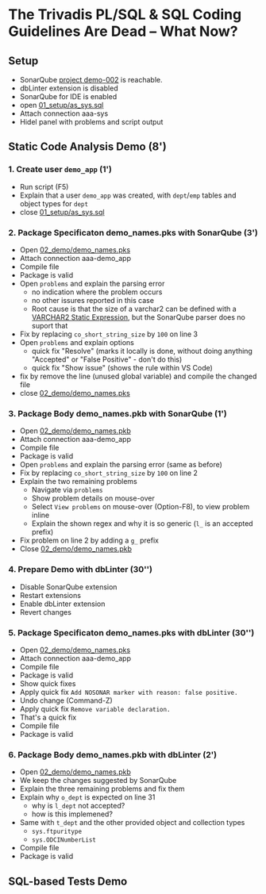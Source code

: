 # The Trivadis PL/SQL & SQL Coding Guidelines Are Dead – What Now?

## Setup

- SonarQube [project demo-002](http://192.168.1.57:61011/dashboard?id=demo-002) is reachable.
- dbLinter extension is disabled
- SonarQube for IDE is enabled
- open [01_setup/as_sys.sql](01_setup/as_sys.sql)
- Attach connection aaa-sys
- Hidel panel with problems and script output

## Static Code Analysis Demo (8')

### 1. Create user `demo_app` (1')

- Run script (F5)
- Explain that a user `demo_app` was created, with `dept`/`emp` tables and object types for `dept`
- close [01_setup/as_sys.sql](01_setup/as_sys.sql)

### 2. Package Specificaton demo_names.pks with SonarQube (3')

- Open [02_demo/demo_names.pks](02_demo/demo_names.pks)
- Attach connection aaa-demo_app
- Compile file
- Package is valid
- Open `problems` and explain the parsing error
  - no indication where the problem occurs
  - no other issures reported in this case
  - Root cause is that the size of a varchar2 can be defined with a [VARCHAR2 Static Expression](https://docs.oracle.com/en/database/oracle/oracle-database/23/lnpls/expressions.html#GUID-5D80A222-E07B-45B5-AB08-83016EF64A45), but the SonarQube parser does no suport that
- Fix by replacing `co_short_string_size` by `100` on line 3
- Open `problems` and explain options
  - quick fix "Resolve" (marks it locally is done, without doing anything "Accepted" or "False Positive" - don't do this)
  - quick fix "Show issue" (shows the rule within VS Code)
- fix by remove the line (unused global variable) and compile the changed file
- close [02_demo/demo_names.pks](02_demo/demo_names.pks)

### 3. Package Body demo_names.pkb with SonarQube (1')

- Open [02_demo/demo_names.pkb](02_demo/demo_names.pkb)
- Attach connection aaa-demo_app
- Compile file
- Package is valid
- Open `problems` and explain the parsing error (same as before)
- Fix by replacing `co_short_string_size` by `100` on line 2
- Explain the two remaining problems
  - Navigate via `problems`
  - Show problem details on mouse-over
  - Select `View problems` on mouse-over (Option-F8), to view problem inline
  - Explain the shown regex and why it is so generic (`l_` is an accepted prefix)
- Fix problem on line 2 by adding a `g_` prefix
- Close [02_demo/demo_names.pkb](02_demo/demo_names.pkb)

### 4. Prepare Demo with dbLinter (30'')

- Disable SonarQube extension
- Restart extensions
- Enable dbLinter extension
- Revert changes

### 5. Package Specificaton demo_names.pks with dbLinter (30'')

- Open [02_demo/demo_names.pks](02_demo/demo_names.pks)
- Attach connection aaa-demo_app
- Compile file
- Package is valid
- Show quick fixes
- Apply quick fix `Add NOSONAR marker with reason: false positive.`
- Undo change (Command-Z)
- Apply quick fix `Remove variable declaration.`
- That's a quick fix
- Compile file
- Package is valid

### 6. Package Body demo_names.pkb with dbLinter (2')

- Open [02_demo/demo_names.pkb](02_demo/demo_names.pkb)
- We keep the changes suggested by SonarQube
- Explain the three remaining problems and fix them
- Explain why `o_dept` is expected on line 31
  - why is `l_dept` not accepted?
  - how is this implemened?
- Same with `t_dept` and the other provided object and collection types
  - `sys.ftpuritype`
  - `sys.ODCINumberList`
- Compile file
- Package is valid

## SQL-based Tests Demo
